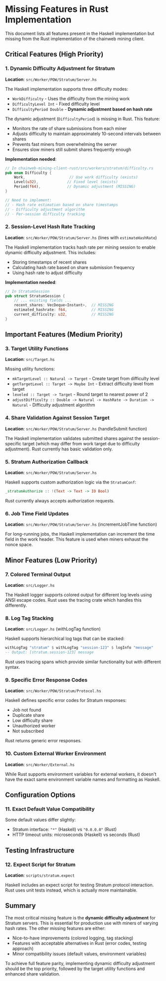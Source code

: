 # Missing Features in Rust Implementation

This document lists all features present in the Haskell implementation but missing from the Rust implementation of the chainweb mining client.

## Critical Features (High Priority)

### 1. Dynamic Difficulty Adjustment for Stratum
**Location**: `src/Worker/POW/Stratum/Server.hs`

The Haskell implementation supports three difficulty modes:
- `WorkDifficulty` - Uses the difficulty from the mining work
- `DifficultyLevel Int` - Fixed difficulty level
- `DifficultyPeriod Double` - **Dynamic adjustment based on hash rate**

The dynamic adjustment (`DifficultyPeriod`) is missing in Rust. This feature:
- Monitors the rate of share submissions from each miner
- Adjusts difficulty to maintain approximately 10-second intervals between shares
- Prevents fast miners from overwhelming the server
- Ensures slow miners still submit shares frequently enough

**Implementation needed**:
```rust
// In chainweb-mining-client-rust/src/workers/stratum/difficulty.rs
pub enum Difficulty {
    Work,                    // Use work difficulty (exists)
    Level(u32),             // Fixed level (exists) 
    Period(f64),            // Dynamic adjustment (MISSING)
}

// Need to implement:
// - Hash rate estimation based on share timestamps
// - Difficulty adjustment algorithm
// - Per-session difficulty tracking
```

### 2. Session-Level Hash Rate Tracking
**Location**: `src/Worker/POW/Stratum/Server.hs` (lines with `estimateHashRate`)

The Haskell implementation tracks hash rate per mining session to enable dynamic difficulty adjustment. This includes:
- Storing timestamps of recent shares
- Calculating hash rate based on share submission frequency
- Using hash rate to adjust difficulty

**Implementation needed**:
```rust
// In StratumSession
pub struct StratumSession {
    // ... existing fields ...
    recent_shares: VecDeque<Instant>,  // MISSING
    estimated_hashrate: f64,           // MISSING
    current_difficulty: u32,           // MISSING
}
```

## Important Features (Medium Priority)

### 3. Target Utility Functions
**Location**: `src/Target.hs`

Missing utility functions:
- `mkTargetLevel :: Natural -> Target` - Create target from difficulty level
- `getTargetLevel :: Target -> Maybe Int` - Extract difficulty level from target
- `leveled :: Target -> Target` - Round target to nearest power of 2
- `adjustDifficulty :: Double -> Natural -> HashRate -> Duration -> Natural` - Difficulty adjustment algorithm

### 4. Share Validation Against Session Target
**Location**: `src/Worker/POW/Stratum/Server.hs` (handleSubmit function)

The Haskell implementation validates submitted shares against the session-specific target (which may differ from work target due to difficulty adjustment). Rust currently has basic validation only.

### 5. Stratum Authorization Callback
**Location**: `src/Worker/POW/Stratum/Server.hs`

Haskell supports custom authorization logic via the `StratumConf`:
```haskell
_stratumAuthorize :: !(Text -> Text -> IO Bool)
```

Rust currently always accepts authorization requests.

### 6. Job Time Field Updates
**Location**: `src/Worker/POW/Stratum/Server.hs` (incrementJobTime function)

For long-running jobs, the Haskell implementation can increment the time field in the work header. This feature is used when miners exhaust the nonce space.

## Minor Features (Low Priority)

### 7. Colored Terminal Output
**Location**: `src/Logger.hs`

The Haskell logger supports colored output for different log levels using ANSI escape codes. Rust uses the tracing crate which handles this differently.

### 8. Log Tag Stacking
**Location**: `src/Logger.hs` (withLogTag function)

Haskell supports hierarchical log tags that can be stacked:
```haskell
withLogTag "stratum" $ withLogTag "session-123" $ logInfo "message"
-- Output: [stratum.session-123] message
```

Rust uses tracing spans which provide similar functionality but with different syntax.

### 9. Specific Error Response Codes
**Location**: `src/Worker/POW/Stratum/Protocol.hs`

Haskell defines specific error codes for Stratum responses:
- Job not found
- Duplicate share
- Low difficulty share
- Unauthorized worker
- Not subscribed

Rust returns generic error responses.

### 10. Custom External Worker Environment
**Location**: `src/Worker/External.hs`

While Rust supports environment variables for external workers, it doesn't have the exact same environment variable names and formatting as Haskell.

## Configuration Options

### 11. Exact Default Value Compatibility
Some default values differ slightly:
- Stratum interface: `"*"` (Haskell) vs `"0.0.0.0"` (Rust)
- HTTP timeout units: microseconds (Haskell) vs seconds (Rust)

## Testing Infrastructure

### 12. Expect Script for Stratum
**Location**: `scripts/stratum.expect`

Haskell includes an expect script for testing Stratum protocol interaction. Rust uses unit tests instead, which is actually more maintainable.

## Summary

The most critical missing feature is the **dynamic difficulty adjustment** for Stratum servers. This is essential for production use with miners of varying hash rates. The other missing features are either:
- Nice-to-have improvements (colored logging, tag stacking)
- Features with acceptable alternatives in Rust (error codes, testing approach)
- Minor compatibility issues (default values, environment variables)

To achieve full feature parity, implementing dynamic difficulty adjustment should be the top priority, followed by the target utility functions and enhanced share validation.